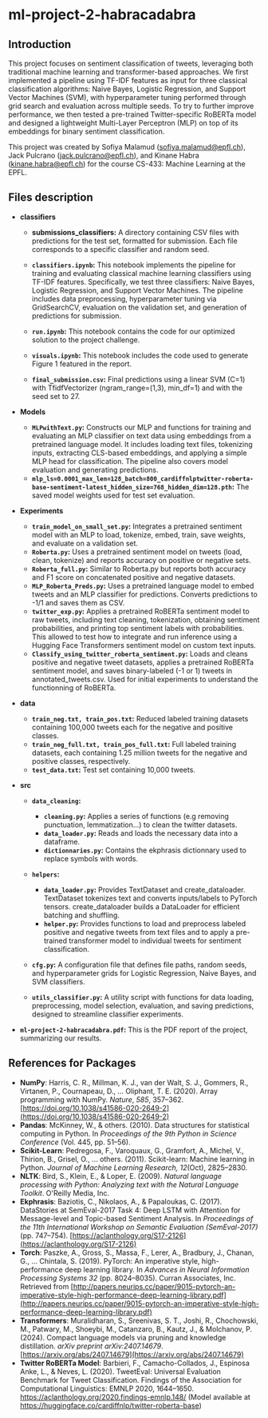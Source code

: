 # ml-project-2-habracadabra

## Introduction
This project focuses on sentiment classification of tweets, leveraging both traditional machine learning and transformer-based approaches. We first implemented a pipeline using TF-IDF features as input for three classical classification algorithms: Naive Bayes, Logistic Regression, and Support Vector Machines (SVM), with hyperparameter tuning performed through grid search and evaluation across multiple seeds. To try to further improve performance, we then tested a pre-trained Twitter-specific RoBERTa model and designed a lightweight Multi-Layer Perceptron (MLP) on top of its embeddings for binary sentiment classification.

This project was created by Sofiya Malamud (sofiya.malamud@epfl.ch), Jack Pulcrano (jack.pulcrano@epfl.ch), and Kinane Habra (kinane.habra@epfl.ch) for the course CS-433: Machine Learning at the EPFL.

## Files description
- **classifiers**  
    - **submissions_classifiers:** A directory containing CSV files with predictions for the test set, formatted for submission. Each file corresponds to a specific classifier and random seed.

    - **`classifiers.ipynb`:** This notebook implements the pipeline for training and evaluating classical machine learning classifiers using TF-IDF features. Specifically, we test three classifiers: Naive Bayes, Logistic Regression, and Support Vector Machines. The pipeline includes data preprocessing, hyperparameter tuning via GridSearchCV, evaluation on the validation set, and generation of predictions for submission.

    - **`run.ipynb`:** This notebook contains the code for our optimized solution to the project challenge. 
    - **`visuals.ipynb`:** This notebook includes the code used to generate Figure 1 featured in the report.
    - **`final_submission.csv`:** Final predictions using a linear SVM (C=1) with TfidfVectorizer (ngram_range=(1,3), min_df=1) and with the seed set to 27.
   

- **Models** 
    - **`MLPwithText.py`:** Constructs our MLP and functions for training and evaluating an MLP classifier on text data using embeddings from a pretrained language model. It includes loading text files, tokenizing inputs, extracting CLS-based embeddings, and applying a simple MLP head for classification. The pipeline also covers model evaluation and generating predictions.
    - **`mlp_ls=0.0001_max_len=128_batch=800_cardiffnlptwitter-roberta-base-sentiment-latest_hidden_size=768_hidden_dim=128.pth`:** The saved model weights used for test set evaluation.

- **Experiments** 
    - **`train_model_on_small_set.py`:** Integrates a pretrained sentiment model with an MLP to load, tokenize, embed, train, save weights, and evaluate on a validation set. 
    - **`Roberta.py`:** Uses a pretrained sentiment model on tweets (load, clean, tokenize) and reports accuracy on positive or negative sets.
    - **`Roberta_full.py`:** Similar to Roberta.py but reports both accuracy and F1 score on concatenated positive and negative datasets.
    - **`MLP_Roberta_Preds.py`:** Uses a pretrained language model to embed tweets and an MLP classifier for predictions. Converts predictions to -1/1 and saves them as CSV.
    - **`twitter_exp.py`:** Applies a pretrained RoBERTa sentiment model to raw tweets, including text cleaning, tokenization, obtaining sentiment probabilities, and printing top sentiment labels with probabilities. This allowed to test how to integrate and run inference using a Hugging Face Transformers sentiment model on custom text inputs.
    - **`Classify_using_twitter_roberta_sentiment.py`:**  Loads and cleans positive and negative tweet datasets, applies a pretrained RoBERTa sentiment model, and saves binary-labeled (-1 or 1) tweets in annotated_tweets.csv. Used for initial experiments to understand the functionning of RoBERTa.

- **data**
    - **`train_neg.txt, train_pos.txt`:** Reduced labeled training datasets containing 100,000 tweets each for the negative and positive classes.
    - **`train_neg_full.txt, train_pos_full.txt`:** Full labeled training datasets, each containing 1.25 million tweets for the negative and positive classes, respectively.
    - **`test_data.txt`:** Test set containing 10,000 tweets.

- **src**
   - **`data_cleaning`:**
       - **`cleaning.py`:** Applies a series of functions (e.g removing punctuation, lemmatization...) to clean the twitter datasets.
       - **`data_loader.py`:** Reads and loads the necessary data into a dataframe.
       - **`dictionnaries.py`:** Contains the ekphrasis dictionnary used to replace symbols with words.
   - **`helpers`:**
       - **`data_loader.py`:** Provides TextDataset and create_dataloader. TextDataset tokenizes text and converts inputs/labels to PyTorch tensors. create_dataloader builds a DataLoader for efficient batching and shuffling.
       - **`helper.py`:** Provides functions to load and preprocess labeled positive and negative tweets from text files and to apply a pre-trained transformer model to individual tweets for sentiment classification.

    - **`cfg.py`:** A configuration file that defines file paths, random seeds, and hyperparameter grids for Logistic Regression, Naive Bayes, and SVM classifiers.
    - **`utils_classifier.py`:** A utility script with functions for data loading, preprocessing, model selection, evaluation, and saving predictions, designed to streamline classifier experiments.



- **`ml-project-2-habracadabra.pdf`:** This is the PDF report of the project, summarizing our results.




## References for Packages  

- **NumPy**: Harris, C. R., Millman, K. J., van der Walt, S. J., Gommers, R., Virtanen, P., Cournapeau, D., ... Oliphant, T. E. (2020). Array programming with NumPy. *Nature*, *585*, 357–362. [https://doi.org/10.1038/s41586-020-2649-2](https://doi.org/10.1038/s41586-020-2649-2)  
- **Pandas**: McKinney, W., & others. (2010). Data structures for statistical computing in Python. In *Proceedings of the 9th Python in Science Conference* (Vol. 445, pp. 51–56).  
- **Scikit-Learn**: Pedregosa, F., Varoquaux, G., Gramfort, A., Michel, V., Thirion, B., Grisel, O., ... others. (2011). Scikit-learn: Machine learning in Python. *Journal of Machine Learning Research, 12*(Oct), 2825–2830.  
- **NLTK**: Bird, S., Klein, E., & Loper, E. (2009). *Natural language processing with Python: Analyzing text with the Natural Language Toolkit*. O'Reilly Media, Inc.  
- **Ekphrasis**: Baziotis, C., Nikolaos, A., & Papaloukas, C. (2017). DataStories at SemEval-2017 Task 4: Deep LSTM with Attention for Message-level and Topic-based Sentiment Analysis. In *Proceedings of the 11th International Workshop on Semantic Evaluation (SemEval-2017)* (pp. 747–754). [https://aclanthology.org/S17-2126](https://aclanthology.org/S17-2126)  
- **Torch**: Paszke, A., Gross, S., Massa, F., Lerer, A., Bradbury, J., Chanan, G., ... Chintala, S. (2019). PyTorch: An imperative style, high-performance deep learning library. In *Advances in Neural Information Processing Systems 32* (pp. 8024–8035). Curran Associates, Inc. Retrieved from [http://papers.neurips.cc/paper/9015-pytorch-an-imperative-style-high-performance-deep-learning-library.pdf](http://papers.neurips.cc/paper/9015-pytorch-an-imperative-style-high-performance-deep-learning-library.pdf)  
- **Transformers**: Muralidharan, S., Sreenivas, S. T., Joshi, R., Chochowski, M., Patwary, M., Shoeybi, M., Catanzaro, B., Kautz, J., & Molchanov, P. (2024). Compact language models via pruning and knowledge distillation. *arXiv preprint arXiv:2407.14679*. [https://arxiv.org/abs/2407.14679](https://arxiv.org/abs/2407.14679)
- **Twitter RoBERTa Model**: Barbieri, F., Camacho-Collados, J., Espinosa Anke, L., & Neves, L. (2020). TweetEval: Universal Evaluation Benchmark for Tweet Classification. Findings of the Association for Computational Linguistics: EMNLP 2020, 1644–1650. https://aclanthology.org/2020.findings-emnlp.148/ (Model available at https://huggingface.co/cardiffnlp/twitter-roberta-base)



